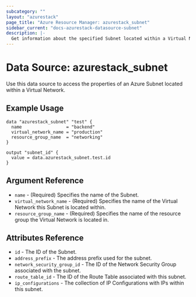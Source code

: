 ```yaml
---
subcategory: ""
layout: "azurestack"
page_title: "Azure Resource Manager: azurestack_subnet"
sidebar_current: "docs-azurestack-datasource-subnet"
description: |-
  Get information about the specified Subnet located within a Virtual Network.
---
```


# Data Source: azurestack_subnet

Use this data source to access the properties of an Azure Subnet located within a Virtual Network.

## Example Usage

```hcl
data "azurestack_subnet" "test" {
  name                 = "backend"
  virtual_network_name = "production"
  resource_group_name  = "networking"
}

output "subnet_id" {
  value = data.azurestack_subnet.test.id
}
```

## Argument Reference

* `name` - (Required) Specifies the name of the Subnet.
* `virtual_network_name` - (Required) Specifies the name of the Virtual Network this Subnet is located within.
* `resource_group_name` - (Required) Specifies the name of the resource group the Virtual Network is located in.

## Attributes Reference

* `id` - The ID of the Subnet.
* `address_prefix` - The address prefix used for the subnet.
* `network_security_group_id` - The ID of the Network Security Group associated with the subnet.
* `route_table_id` - The ID of the Route Table associated with this subnet.
* `ip_configurations` - The collection of IP Configurations with IPs within this subnet.
